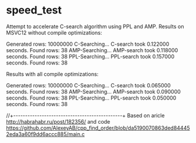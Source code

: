 speed_test
==========

Attempt to accelerate C-search algorithm using PPL and AMP.
Results on MSVC12 without compile optimizations:

Generated rows: 10000000
C-Searching...
C-search took 0.122000 seconds.
Found rows: 38
AMP-Searching...
AMP-search took 0.118000 seconds.
Found rows: 38
PPL-Searching...
PPL-search took 0.157000 seconds.
Found rows: 38

Results with all compile optimizations:

Generated rows: 10000000
C-Searching...
C-search took 0.065000 seconds.
Found rows: 38
AMP-Searching...
AMP-search took 0.090000 seconds.
Found rows: 38
PPL-Searching...
PPL-search took 0.050000 seconds.
Found rows: 38


//+----------------------------------------------+
Based on aricle
http://habrahabr.ru/post/182356/
and code
https://github.com/AlexeyAB/cpp_find_order/blob/da5190070863ded844452eda3a60f9dd6accc885/main.c
